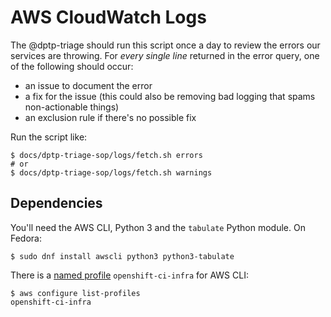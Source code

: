 # AWS CloudWatch Logs

The @dptp-triage should run this script once a day to review the errors our services are throwing. For *every single line* returned in the error query, one of the following should occur:

 - an issue to document the error
 - a fix for the issue (this could also be removing bad logging that spams non-actionable things)
 - an exclusion rule if there's no possible fix

Run the script like:

```
$ docs/dptp-triage-sop/logs/fetch.sh errors
# or
$ docs/dptp-triage-sop/logs/fetch.sh warnings
```

## Dependencies

You'll need the AWS CLI, Python 3 and the `tabulate` Python module. On Fedora:

```
$ sudo dnf install awscli python3 python3-tabulate
```

There is a [named profile](https://docs.aws.amazon.com/cli/latest/userguide/cli-configure-profiles.html) `openshift-ci-infra` for AWS CLI:

```
$ aws configure list-profiles
openshift-ci-infra
```
